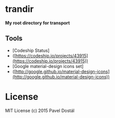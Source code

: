 # trandir
**My root directory for transport**

## Tools
- [Codeship Status]
- ([https://codeship.io/projects/43915](https://codeship.io/projects/43915))
- [Google material-design icons set]
- ([http://google.github.io/material-design-icons](http://google.github.io/material-design-icons))

# License
MIT License (c) 2015 Pavel Dostál
